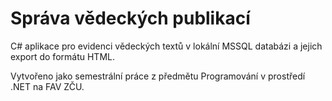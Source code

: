 # Správa vědeckých publikací

C# aplikace pro evidenci vědeckých textů v lokální MSSQL databázi a jejich export do formátu HTML.

Vytvořeno jako semestrální práce z předmětu Programování v prostředí .NET na FAV ZČU.

